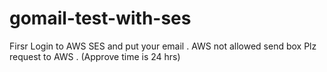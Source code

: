 # gomail-test-with-ses
Firsr Login to AWS SES and put your email . 
AWS not allowed send box Plz request to AWS . (Approve time is 24 hrs) 
